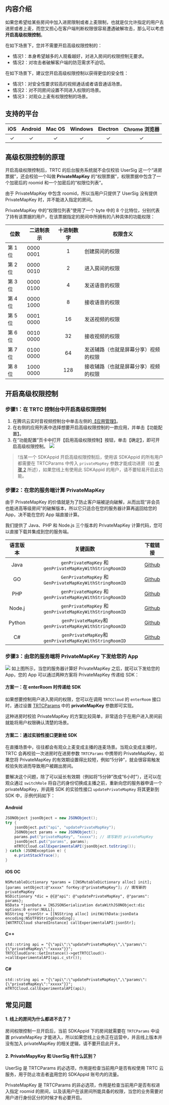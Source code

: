## 内容介绍

如果您希望给某些房间中加入进房限制或者上麦限制，也就是仅允许指定的用户去进房或者上麦，而您又担心在客户端判断权限很容易遭遇破解攻击，那么可以考虑**开启高级权限控制**。

在如下场景下，您并不需要开启高级权限控制的：

- 情况1：本身希望越多的人观看越好，对进入房间的权限控制无要求。
- 情况2：对攻击者破解客户端的防范需求不迫切。

在如下场景下，建议您开启高级权限控制以获得更佳的安全性：

- 情况1：对安全性要求较高的视频通话或者语音通话场景。
- 情况2：对不同房间设置不同进入权限的场景。
- 情况3：对观众上麦有权限控制的场景。


## 支持的平台

|   iOS    | Android  |  Mac OS  | Windows  | Electron |  Chrome 浏览器 |
| :------: | :------: | :------: | :------: | :------: |  :-----------: |
| &#10003; | &#10003; | &#10003; | &#10003; | &#10003; |     &#10003;    |

## 高级权限控制的原理

开启高级权限控制后，TRTC 的后台服务系统就不会仅校验 UserSig 这一个“进房票据”，还会校验一个叫做 **PrivateMapKey**  的“权限票据”，权限票据中包含了一个加密后的 roomid 和一个加密后的“权限位列表”。

由于 PrivateMapKey 中包含 roomid，所以当用户只提供了 UserSig 没有提供 PrivateMapKey 时，并不能进入指定的房间。

PrivateMapKey 中的“权限位列表”使用了一个 byte 中的 8 个比特位，分别代表了持有该票据的用户，在该票据指定的房间中所拥有的八种具体的功能权限：

| 位数    | 二进制表示 | 十进制数字 | 权限含义                             |
| ------- | ---------- | :--------: | ------------------------------------ |
| 第 1 位 | 0000 0001  |     1      | 创建房间的权限                       |
| 第 2 位 | 0000 0010  |     2      | 进入房间的权限                       |
| 第 3 位 | 0000 0100  |     4      | 发送语音的权限                       |
| 第 4 位 | 0000 1000  |     8      | 接收语音的权限                       |
| 第 5 位 | 0001 0000  |     16     | 发送视频的权限                       |
| 第 6 位 | 0010 0000  |     32     | 接收视频的权限                       |
| 第 7 位 | 0100 0000  |     64     | 发送辅路（也就是屏幕分享）视频的权限 |
| 第 8 位 | 1000 0000  |    128     | 接收辅路（也就是屏幕分享）视频的权限 |


## 开启高级权限控制
<span id="step1"></span>
### 步骤1：在 TRTC 控制台中开启高级权限控制

1. 在腾讯云实时音视频控制台中单击左侧的[【应用管理】](https://console.cloud.tencent.com/trtc/app)。
2. 在右侧的应用列表中选择想要开启高级权限控制的一款应用，并单击【功能配置】。
3. 在“功能配置”页卡中打开【启用高级权限控制】按钮，单击【确定】，即可开启高级权限控制。
![](https://main.qcloudimg.com/raw/26f146bfd8617c10a4b8ae9003c5673c.png)


>!当某一个 SDKAppid 开启高级权限控制后，使用该 SDKAppid 的所有用户都需要在 TRTCParams 中传入 `privateMapKey` 参数才能成功进房（如 [步骤 2](#step2) 所述），如果您线上有使用此 SDKAppid 的用户，请不要轻易开启此功能。

<span id="step2"></span>
### 步骤2：在您的服务端计算 PrivateMapKey

由于 PrivateMapKey 的价值就是为了防止客户端被逆向破解，从而出现“非会员也能进高等级房间”的破解版本，所以它只适合在您的服务器计算再返回给您的 App，决不能在您的 App 端直接计算。

我们提供了 Java、PHP 和 Node.js 三个版本的 PrivateMapKey 计算代码，您可以直接下载并集成到您的服务端。

| 语言版本 |                         关键函数                         |                           下载链接                           |
| :------: | :------------------------------------------------------: | :----------------------------------------------------------: |
|   Java   | `genPrivateMapKey` 和 `genPrivateMapKeyWithStringRoomID` | [Github](https://github.com/tencentyun/tls-sig-api-v2-java/blob/master/src/main/java/com/tencentyun/TLSSigAPIv2.java) |
|    GO    | `GenPrivateMapKey` 和 `GenPrivateMapKeyWithStringRoomID` | [Github](https://github.com/tencentyun/tls-sig-api-v2-golang/blob/master/tencentyun/TLSSigAPI.go) |
|   PHP    | `genPrivateMapKey` 和 `genPrivateMapKeyWithStringRoomID` | [Github](https://github.com/tencentyun/tls-sig-api-v2-php/blob/master/src/TLSSigAPIv2.php) |
|  Node.j  | `genPrivateMapKey` 和 `genPrivateMapKeyWithStringRoomID` | [Github](https://github.com/tencentyun/tls-sig-api-v2-node/blob/master/TLSSigAPIv2.js) |
|  Python  | `genPrivateMapKey`和 `genPrivateMapKeyWithStringRoomID`  | [Github](https://github.com/tencentyun/tls-sig-api-v2-python/blob/master/TLSSigAPIv2.py) |
|    C#    | `genPrivateMapKey`和 `genPrivateMapKeyWithStringRoomID`  | [Github](https://github.com/tencentyun/tls-sig-api-v2-cs/blob/master/tls-sig-api-v2-cs/TLSSigAPIv2.cs) |

<span id="step3"></span>
### 步骤3：由您的服务端将 PrivateMapKey 下发给您的 App

![](https://main.qcloudimg.com/raw/93389bf9638bcfaf3d744467889dea84.jpg)
如上图所示，当您的服务器计算好 PrivateMapKey 之后，就可以下发给您的 App，您的 App 可以通过两种方案将 PrivateMapKey 传递给 SDK：

#### 方案一：在 enterRoom 时传递给 SDK
如果想要控制用户进入房间的权限，您可以在调用 `TRTCCloud` 的 `enterRoom` 接口时，通过设置 [TRTCParams](https://liteav.sdk.qcloud.com/doc/api/zh-cn/group__TRTCCloudDef__ios.html#interfaceTRTCParams) 中的 **privateMapKey** 参数即可实现。

这种进房时校验 PrivateMapKey 的方案比较简单，非常适合于在用户进入房间前就能将用户权限确认清楚的场景。


#### 方案二：通过实验性接口更新给 SDK
在直播场景中，往往都会有观众上麦变成主播的连麦场景。当观众变成主播时，TRTC 会再校验一次进房时在进房参数 `TRTCParams` 中携带的 PrivateMapKey，如果您将 PrivateMapKey 的有效期设置得比较短，例如“5分钟”，就会很容易触发校验失败进而导致用户被踢出房间。

要解决这个问题，除了可以延长有效期（例如将“5分钟”改成“6小时”），还可以在观众通过 `switchRole` 将自己的身份切换成主播之前，重新向您的服务器申请一个 privateMapKey，并调用 SDK 的实验性接口 `updatePrivateMapKey` 将其更新到 SDK 中，示例代码如下：
#### Android
```java
JSONObject jsonObject = new JSONObject();
try {
    jsonObject.put("api", "updatePrivateMapKey");
    JSONObject params = new JSONObject();
    params.put("privateMapKey", "xxxxx"); // 填写新的 privateMapKey
    jsonObject.put("params", params);
    mTRTCCloud.callExperimentalAPI(jsonObject.toString());
} catch (JSONException e) {
    e.printStackTrace();
}
```

#### iOS OC
```
NSMutableDictionary *params = [[NSMutableDictionary alloc] init];
[params setObject:@"xxxxx" forKey:@"privateMapKey"]; // 填写新的 privateMapKey
NSDictionary *dic = @{@"api": @"updatePrivateMapKey", @"params": params};
NSData *jsonData = [NSJSONSerialization dataWithJSONObject:dic options:0 error:NULL];
NSString *jsonStr = [[NSString alloc] initWithData:jsonData encoding:NSUTF8StringEncoding];
[WXTRTCCloud sharedInstance] callExperimentalAPI:jsonStr];
```
#### C++
```
std::string api = "{\"api\":\"updatePrivateMapKey\",\"params\":{\"privateMapKey\":"xxxxx"}}";
TRTCCloudCore::GetInstance()->getTRTCCloud()->callExperimentalAPI(api.c_str());
```
#### C#
```
std::string api = "{\"api\":\"updatePrivateMapKey\",\"params\":{\"privateMapKey\":"xxxxx"}}";       
mTRTCCloud.callExperimentalAPI(api);
```

## 常见问题
<span id="q1"></span>
#### 1. 线上的房间为什么都进不去了？

房间权限控制一旦开启后，当前 SDKAppid 下的房间就需要在 `TRTCParams` 中设置 privateMapKey 才能进入，所以如果您线上业务正在运营中，并且线上版本并没有加入 privateMapKey 的相关逻辑，请不要开启此开关。

<span id="q2"></span>
#### 2. PrivateMapyKey 和 UserSig 有什么区别？

UserSig 是 TRTCParams 的必选项，作用是检查当前用户是否有权使用 TRTC 云服务，用于防止攻击者盗用您的 SDKAppid 账号内的流量。

PrivateMapKey 是 TRTCParams 的非必选项，作用是检查当前用户是否有权进入指定 roomid 的房间，以及该用户在该房间所能具备的权限，当您的业务需要对用户进行身份区分的时候才有必要开启。
